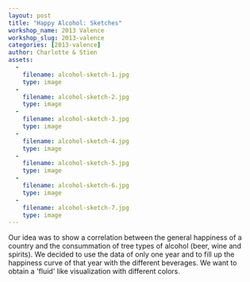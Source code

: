 ```yaml
---
layout: post
title: "Happy Alcohol: Sketches"
workshop_name: 2013 Valence
workshop_slug: 2013-valence
categories: [2013-valence]
author: Charlotte & Stien 
assets:
  -
    filename: alcohol-sketch-1.jpg
    type: image
  -
    filename: alcohol-sketch-2.jpg
    type: image
  -
    filename: alcohol-sketch-3.jpg
    type: image
  -
    filename: alcohol-sketch-4.jpg
    type: image
  -
    filename: alcohol-sketch-5.jpg
    type: image
  -
    filename: alcohol-sketch-6.jpg
    type: image
  -
    filename: alcohol-sketch-7.jpg
    type: image
---
```

Our idea was to show a correlation between the general happiness of a country and the consummation of tree types of alcohol (beer, wine and spirits). We decided to use the data of only one year and to fill up the happiness curve of that year with the different beverages. We want to obtain a 'fluid' like visualization with different colors. 

